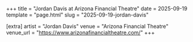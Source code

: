 +++
title = "Jordan Davis at Arizona Financial Theatre"
date = 2025-09-19
template = "page.html"
slug = "2025-09-19-jordan-davis"

[extra]
artist = "Jordan Davis"
venue = "Arizona Financial Theatre"
venue_url = "https://www.arizonafinancialtheatre.com/"
+++

